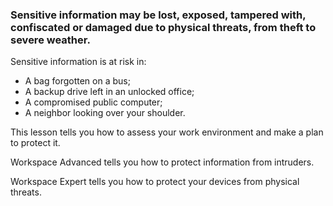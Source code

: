 [Title]: # (Physical threats)
[Order]: # (0)

### Sensitive information may be lost, exposed, tampered with, confiscated or damaged due to physical threats, from theft to severe weather. 

Sensitive information is at risk in: 

* A bag forgotten on a bus;
* A backup drive left in an unlocked office;
* A compromised public computer; 
* A neighbor looking over your shoulder. 

This lesson tells you how to assess your work environment and make a plan to protect it.

Workspace Advanced tells you how to protect information from intruders.

Workspace Expert tells you how to protect your devices from physical threats. 
